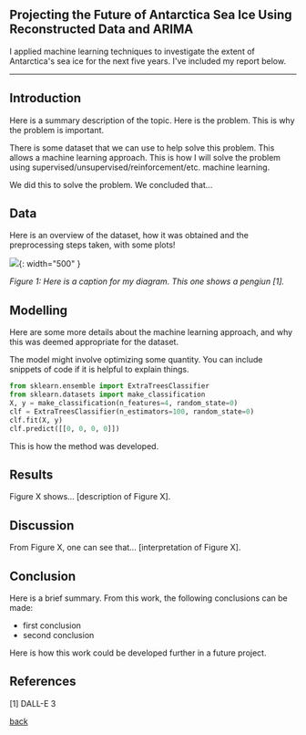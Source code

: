 ## Projecting the Future of Antarctica Sea Ice Using Reconstructed Data and ARIMA

I applied machine learning techniques to investigate the extent of Antarctica's sea ice for the next five years. I've included my report below.

***

## Introduction 

Here is a summary description of the topic. Here is the problem. This is why the problem is important.

There is some dataset that we can use to help solve this problem. This allows a machine learning approach. This is how I will solve the problem using supervised/unsupervised/reinforcement/etc. machine learning.

We did this to solve the problem. We concluded that...

## Data

Here is an overview of the dataset, how it was obtained and the preprocessing steps taken, with some plots!

![](assets/IMG/datapenguin.png){: width="500" }

*Figure 1: Here is a caption for my diagram. This one shows a pengiun [1].*

## Modelling

Here are some more details about the machine learning approach, and why this was deemed appropriate for the dataset. 

The model might involve optimizing some quantity. You can include snippets of code if it is helpful to explain things.

```python
from sklearn.ensemble import ExtraTreesClassifier
from sklearn.datasets import make_classification
X, y = make_classification(n_features=4, random_state=0)
clf = ExtraTreesClassifier(n_estimators=100, random_state=0)
clf.fit(X, y)
clf.predict([[0, 0, 0, 0]])
```

This is how the method was developed.

## Results

Figure X shows... [description of Figure X].

## Discussion

From Figure X, one can see that... [interpretation of Figure X].

## Conclusion

Here is a brief summary. From this work, the following conclusions can be made:
* first conclusion
* second conclusion

Here is how this work could be developed further in a future project.

## References
[1] DALL-E 3

[back](./)

